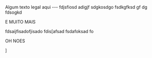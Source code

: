 Algum texto legal aqui --- fdjsfiosd
adigjf
sdgkosdgo
fsdkgfksd
gf
dg
fdsogkd




















E MUITO MAIS





fdsaijfisadofjisado
fdis[afsad
fsdafoksad
fo



OH NOES


]
